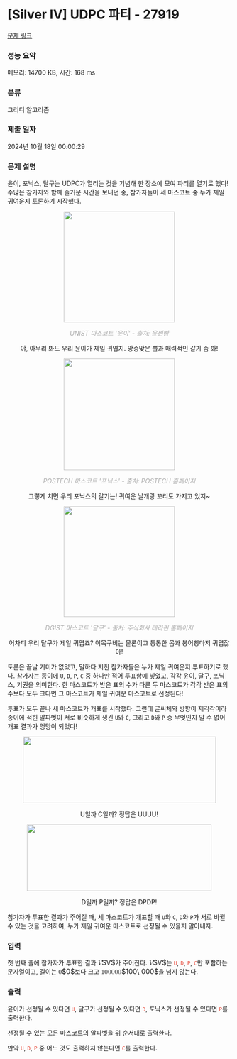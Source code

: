 # [Silver IV] UDPC 파티 - 27919 

[문제 링크](https://www.acmicpc.net/problem/27919) 

### 성능 요약

메모리: 14700 KB, 시간: 168 ms

### 분류

그리디 알고리즘

### 제출 일자

2024년 10월 18일 00:00:29

### 문제 설명

<p>윤이, 포닉스, 달구는 UDPC가 열리는 것을 기념해 한 장소에 모여 파티를 열기로 했다! 수많은 참가자와 함께 즐거운 시간을 보내던 중, 참가자들이 세 마스코트 중 누가 제일 귀여운지 토론하기 시작했다.</p>

<p style="text-align: center;"><img alt="" src="https://upload.acmicpc.net/6520773a-76d2-43dc-a389-0c1fdebaa546/-/preview/" style="width: 250px; height: 250px;"></p>

<p style="color: rgb(170, 170, 170); font-style: italic; text-align: center;">UNIST 마스코트 '윤이' - 출처: 윤찐빵</p>

<p style="text-align: center;">야, 아무리 봐도 우리 윤이가 제일 귀엽지. 앙증맞은 뿔과 매력적인 갈기 좀 봐!</p>

<p style="text-align: center;"><img alt="" src="https://upload.acmicpc.net/89332e51-917c-483a-9c29-aa932fc51738/-/preview/" style="width: 250px; height: 251px;"></p>

<p style="color: rgb(170, 170, 170); font-style: italic; text-align: center;">POSTECH 마스코트 '포닉스' - 출처: POSTECH 홈페이지</p>

<p style="text-align: center;">그렇게 치면 우리 포닉스의 갈기는! 귀여운 날개랑 꼬리도 가지고 있지~</p>

<p style="text-align: center;"><img alt="" src="https://upload.acmicpc.net/d216c4bb-eecf-434b-a01a-dff9065d44b1/-/preview/" style="height: 249px; width: 250px;"></p>

<p style="color: rgb(170, 170, 170); font-style: italic; text-align: center;">DGIST 마스코트 '달구' - 출처: 주식회사 테라핀 홈페이지</p>

<p style="text-align: center;">어차피 우리 달구가 제일 귀엽죠? 이목구비는 물론이고 통통한 몸과 붕어빵마저 귀엽잖아!</p>

<p>토론은 끝날 기미가 없었고, 말하다 지친 참가자들은 누가 제일 귀여운지 투표하기로 했다. 참가자는 종이에 <code>U</code>, <code>D</code>, <code>P</code>, <code>C</code> 중 하나만 적어 투표함에 넣었고, 각각 윤이, 달구, 포닉스, 기권을 의미한다. 한 마스코트가 받은 표의 수가 다른 두 마스코트가 각각 받은 표의 수보다 모두 크다면 그 마스코트가 제일 귀여운 마스코트로 선정된다!</p>

<p>투표가 모두 끝나 세 마스코트가 개표를 시작했다. 그런데 글씨체와 방향이 제각각이라 종이에 적힌 알파벳이 서로 비슷하게 생긴 <code>U</code>와 <code>C</code>, 그리고 <code>D</code>와 <code>P</code> 중 무엇인지 알 수 없어 개표 결과가 엉망이 되었다!</p>

<p style="text-align: center;"><img alt="" src="https://upload.acmicpc.net/2f3c13ef-ee53-4f82-9a8b-d5257224a7a1/-/crop/659x227/73,17/-/preview/" style="height: 150px; width: 435px;"></p>

<p style="text-align: center;">U일까 C일까? 정답은 UUUU!</p>

<p style="text-align: center;"><img alt="" src="https://upload.acmicpc.net/d0b327e9-8c50-4965-8091-dc5fc59c2577/-/crop/574x207/82,249/-/preview/" style="width: 416px; height: 150px;"></p>

<p style="text-align: center;">D일까 P일까? 정답은 DPDP!</p>

<p>참가자가 투표한 결과가 주어질 때, 세 마스코트가 개표할 때 <code>U</code>와 <code>C</code>, <code>D</code>와 <code>P</code>가 서로 바뀔 수 있는 것을 고려하여, 누가 제일 귀여운 마스코트로 선정될 수 있을지 알아내자.</p>

### 입력 

 <p>첫 번째 줄에 참가자가 투표한 결과 <mjx-container class="MathJax" jax="CHTML" style="font-size: 109%; position: relative;"><mjx-math class="MJX-TEX" aria-hidden="true"><mjx-mi class="mjx-i"><mjx-c class="mjx-c1D449 TEX-I"></mjx-c></mjx-mi></mjx-math><mjx-assistive-mml unselectable="on" display="inline"><math xmlns="http://www.w3.org/1998/Math/MathML"><mi>V</mi></math></mjx-assistive-mml><span aria-hidden="true" class="no-mathjax mjx-copytext">$V$</span></mjx-container>가 주어진다. <mjx-container class="MathJax" jax="CHTML" style="font-size: 109%; position: relative;"><mjx-math class="MJX-TEX" aria-hidden="true"><mjx-mi class="mjx-i"><mjx-c class="mjx-c1D449 TEX-I"></mjx-c></mjx-mi></mjx-math><mjx-assistive-mml unselectable="on" display="inline"><math xmlns="http://www.w3.org/1998/Math/MathML"><mi>V</mi></math></mjx-assistive-mml><span aria-hidden="true" class="no-mathjax mjx-copytext">$V$</span></mjx-container>는 <span style="color:#e74c3c;"><code>U</code></span>, <span style="color:#e74c3c;"><code>D</code></span>, <span style="color:#e74c3c;"><code>P</code></span>, <span style="color:#e74c3c;"><code>C</code></span>만 포함하는 문자열이고, 길이는 <mjx-container class="MathJax" jax="CHTML" style="font-size: 109%; position: relative;"><mjx-math class="MJX-TEX" aria-hidden="true"><mjx-mn class="mjx-n"><mjx-c class="mjx-c30"></mjx-c></mjx-mn></mjx-math><mjx-assistive-mml unselectable="on" display="inline"><math xmlns="http://www.w3.org/1998/Math/MathML"><mn>0</mn></math></mjx-assistive-mml><span aria-hidden="true" class="no-mathjax mjx-copytext">$0$</span></mjx-container>보다 크고 <mjx-container class="MathJax" jax="CHTML" style="font-size: 109%; position: relative;"><mjx-math class="MJX-TEX" aria-hidden="true"><mjx-mn class="mjx-n"><mjx-c class="mjx-c31"></mjx-c><mjx-c class="mjx-c30"></mjx-c><mjx-c class="mjx-c30"></mjx-c></mjx-mn><mjx-mtext class="mjx-n"><mjx-c class="mjx-cA0"></mjx-c></mjx-mtext><mjx-mn class="mjx-n"><mjx-c class="mjx-c30"></mjx-c><mjx-c class="mjx-c30"></mjx-c><mjx-c class="mjx-c30"></mjx-c></mjx-mn></mjx-math><mjx-assistive-mml unselectable="on" display="inline"><math xmlns="http://www.w3.org/1998/Math/MathML"><mn>100</mn><mtext> </mtext><mn>000</mn></math></mjx-assistive-mml><span aria-hidden="true" class="no-mathjax mjx-copytext">$100\ 000$</span></mjx-container>을 넘지 않는다.</p>

### 출력 

 <p>윤이가 선정될 수 있다면 <span style="color:#e74c3c;"><code>U</code></span>, 달구가 선정될 수 있다면 <span style="color:#e74c3c;"><code>D</code></span>, 포닉스가 선정될 수 있다면 <span style="color:#e74c3c;"><code>P</code></span>를 출력한다.</p>

<p>선정될 수 있는 모든 마스코트의 알파벳을 위 순서대로 출력한다.</p>

<p>만약 <span style="color:#e74c3c;"><code>U</code></span>, <span style="color:#e74c3c;"><code>D</code></span>, <span style="color:#e74c3c;"><code>P</code></span> 중 어느 것도 출력하지 않는다면 <span style="color:#e74c3c;"><code>C</code></span>를 출력한다.</p>

